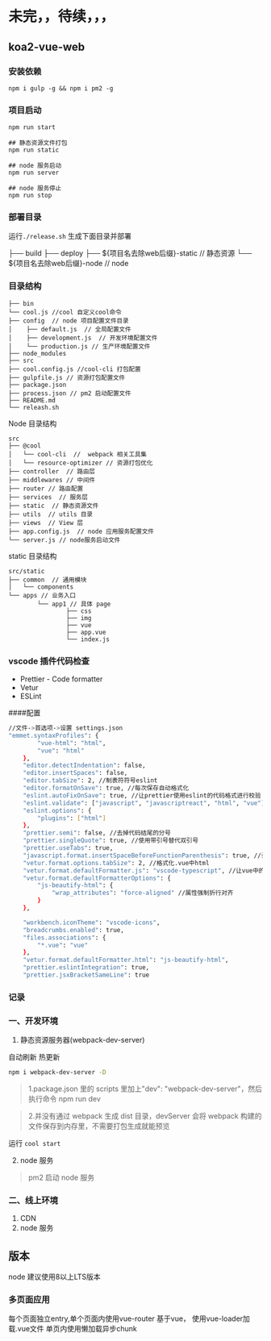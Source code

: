 # 未完，，待续，，，

## koa2-vue-web

### 安装依赖

```
npm i gulp -g && npm i pm2 -g
```

### 项目启动

```
npm run start

## 静态资源文件打包
npm run static

## node 服务启动
npm run server

## node 服务停止
npm run stop
```


### 部署目录

运行`./release.sh` 生成下面目录并部署

├── build
		├── deploy
				├── ${项目名去除web后缀}-static 	 // 静态资源
		    └── ${项目名去除web后缀}-node 	   // node


### 目录结构
	├── bin
	└── cool.js //cool 自定义cool命令
	├── config  // node 项目配置文件目录
	│    ├── default.js  // 全局配置文件
	│    ├── development.js  // 开发环境配置文件
	│    └── production.js // 生产环境配置文件
	├── node_modules
	├── src
	├── cool.config.js //cool-cli 打包配置
	├── gulpfile.js // 资源打包配置文件
	├── package.json
	├── process.json // pm2 启动配置文件
	├── README.md
	└── releash.sh


Node 目录结构

	src
	├── @cool
	│   └── cool-cli  //  webpack 相关工具集
	│   └── resource-optimizer // 资源打包优化
	├── controller  // 路由层
	├── middlewares // 中间件
	├── router // 路由配置
	├── services  // 服务层
	├── static  // 静态资源文件
	├── utils  // utils 目录
	├── views  // View 层
	├── app.config.js  // node 应用服务配置文件
	└── server.js // node服务启动文件

static 目录结构

	src/static
	├── common  // 通用模块
	│   └── components
	└── apps // 业务入口
			└── app1 // 具体 page
					├── css
					├── img
					├── vue
					├── app.vue
					└── index.js


### vscode 插件代码检查

- Prettier - Code formatter
- Vetur
- ESLint

####配置

```bash
//文件->首选项->设置 settings.json
"emmet.syntaxProfiles": {
		"vue-html": "html",
		"vue": "html"
	},
	"editor.detectIndentation": false,
	"editor.insertSpaces": false,
	"editor.tabSize": 2, //制表符符号eslint
	"editor.formatOnSave": true, //每次保存自动格式化
	"eslint.autoFixOnSave": true, //让prettier使用eslint的代码格式进行校验
	"eslint.validate": ["javascript", "javascriptreact", "html", "vue"],
	"eslint.options": {
		"plugins": ["html"]
	},
	"prettier.semi": false, //去掉代码结尾的分号
	"prettier.singleQuote": true, //使用带引号替代双引号
	"prettier.useTabs": true,
	"javascript.format.insertSpaceBeforeFunctionParenthesis": true, //让函数(名)和后面的括号之间加个空格
	"vetur.format.options.tabSize": 2, //格式化.vue中html
	"vetur.format.defaultFormatter.js": "vscode-typescript", //让vue中的js按编辑器自带的ts格式进行格式化
	"vetur.format.defaultFormatterOptions": {
		"js-beautify-html": {
			"wrap_attributes": "force-aligned" //属性强制折行对齐
		}
	},

	"workbench.iconTheme": "vscode-icons",
	"breadcrumbs.enabled": true,
	"files.associations": {
		"*.vue": "vue"
	},
	"vetur.format.defaultFormatter.html": "js-beautify-html",
	"prettier.eslintIntegration": true,
	"prettier.jsxBracketSameLine": true
```



### 记录

### 一、开发环境

1. 静态资源服务器(webpack-dev-server)

自动刷新 热更新

```bash
npm i webpack-dev-server -D
```

> 1.package.json 里的 scripts 里加上"dev": "webpack-dev-server"，然后执行命令 npm run dev

> 2.并没有通过 webpack 生成 dist 目录，devServer 会将 webpack 构建的文件保存到内存里，不需要打包生成就能预览

运行 `cool start`

2. node 服务

> pm2 启动 node 服务

### 二、线上环境

1. CDN
2. node 服务


## 版本
node 建议使用8以上LTS版本


### 多页面应用

每个页面独立entry,单个页面内使用vue-router
基于vue， 使用vue-loader加载.vue文件
单页内使用懒加载异步chunk







